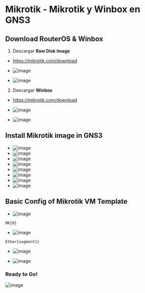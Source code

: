 # Mikrotik - Mikrotik y Winbox en GNS3

## Download RouterOS & Winbox

1. Descargar **Raw Disk Image**

- https://mikrotik.com/download

- ![image](https://user-images.githubusercontent.com/94720207/177075613-69dfcf6f-7e42-494a-9975-30daa39b5012.png)

- ![image](https://user-images.githubusercontent.com/94720207/177075639-57c3d62f-0469-4844-8f45-2d8c914d36d2.png)

2. Descargar **Winbox**

- https://mikrotik.com/download

- ![image](https://user-images.githubusercontent.com/94720207/177075768-efd4212b-cdfd-4e3b-b2aa-9900ba61ec08.png)

- ![image](https://user-images.githubusercontent.com/94720207/177075801-6150f826-acff-4585-bb63-9da91e00b1d2.png)

## Install Mikrotik image in GNS3

- ![image](https://user-images.githubusercontent.com/94720207/177076221-cb254dab-183f-415b-91ca-42c6f6bd5b9c.png)
- ![image](https://user-images.githubusercontent.com/94720207/177076313-9bb677f6-af3e-456b-8772-37d008ebe8a9.png)
- ![image](https://user-images.githubusercontent.com/94720207/177076559-5b30ce2f-74d5-459a-9e32-5216b40c31b1.png)
- ![image](https://user-images.githubusercontent.com/94720207/177076611-dc5defe5-828c-4502-adc8-81cf2422f1f2.png)
- ![image](https://user-images.githubusercontent.com/94720207/177076785-34fecf2c-b74f-4033-bc64-405c61243333.png)
- ![image](https://user-images.githubusercontent.com/94720207/177076835-6a2061b5-d6dc-489d-a09d-8fc38fb32919.png)
- ![image](https://user-images.githubusercontent.com/94720207/177076933-4aa63564-0e5a-4c52-931f-92fc1765a019.png)
- ![image](https://user-images.githubusercontent.com/94720207/177076990-ef672da8-0ba3-466d-9237-f61f45c34e94.png)

## Basic Config of Mikrotik VM Template

- ![image](https://user-images.githubusercontent.com/94720207/177077077-9a575e42-4480-430a-91e7-662081bba112.png)

```
MK{0}
```
- ![image](https://user-images.githubusercontent.com/94720207/177077227-7c690c22-7994-4c54-b97e-6dd185a217fc.png)

```
Ether{segment1}
```
- ![image](https://user-images.githubusercontent.com/94720207/177077385-818ae615-b82b-4496-9c7d-805b680cd0ae.png)

- ![image](https://user-images.githubusercontent.com/94720207/177077637-6e9ab1be-3b06-46f7-91df-a819f6146295.png)

### Ready to Go! 

![image](https://user-images.githubusercontent.com/94720207/177077829-a791932d-bbf4-49b2-b00d-18974ddb9867.png)











